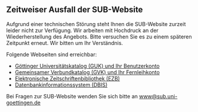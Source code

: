 ## Zeitweiser Ausfall der SUB-Website 

Aufgrund einer technischen Störung steht Ihnen die SUB-Website zurzeit leider nicht zur Verfügung. Wir arbeiten mit Hochdruck an der Wiederherstellung des Angebots. Bitte versuchen Sie es zu einem späteren Zeitpunkt erneut. Wir bitten um Ihr Verständnis. 

Folgende Webseiten sind erreichbar: 

* [Göttinger Universitätskatalog (GUK) und Ihr Benutzerkonto](http://opac.sub.uni-goettingen.de "Göttinger Universitätskatalog (GUK) und Ihr Benutzerkonto")
* [Gemeinsamer Verbundkatalog (GVK) und Ihr Fernleihkonto](http://gso.gbv.de/)
* [Elektronische Zeitschriftenbibliothek (EZB)](http://rzblx1.uni-regensburg.de/ezeit/fl.phtml?bibid=SUBGO&colors=7&lang=de)
* [Datenbankinformationssystem (DBIS)](http://rzblx10.uni-regensburg.de/dbinfo/fachliste.php?bib_id=subgo&colors=15&ocolors=40&lett=l)

Bei Fragen zur SUB-Website wenden Sie sich bitte an www@sub.uni-goettingen.de
